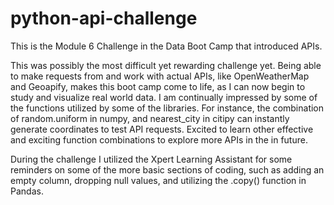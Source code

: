 # python-api-challenge
This is the Module 6 Challenge in the Data Boot Camp that introduced APIs.

This was possibly the most difficult yet rewarding challenge yet. Being able to make requests from and work with actual APIs, like OpenWeatherMap and Geoapify, makes this boot camp come to life, as I can now begin to study and visualize real world data. I am continually impressed by some of the functions utilized by some of the libraries. For instance, the combination of random.uniform in numpy, and nearest_city in citipy can instantly generate coordinates to test API requests. Excited to learn other effective and exciting function combinations to explore more APIs in the in future. 

During the challenge I utilized the Xpert Learning Assistant for some reminders on some of the more basic sections of coding, such as adding an empty column, dropping null values, and utilizing the .copy() function in Pandas.
